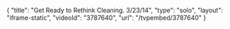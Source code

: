 {
    "title": "Get Ready to Rethink Cleaning. 3\/23\/14",
    "type": "solo",
    "layout": "iframe-static",
    "videoId": "3787640",
    "url": "\/tvpembed\/3787640"
}
